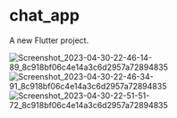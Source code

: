 # chat_app

A new Flutter project.

![Screenshot_2023-04-30-22-46-14-89_8c918bf06c4e14a3c6d2957a72894835](https://user-images.githubusercontent.com/89205025/235367455-ef3c7aae-0963-4cff-8f2a-5ee4717e55cb.jpg)     ![Screenshot_2023-04-30-22-46-34-91_8c918bf06c4e14a3c6d2957a72894835](https://user-images.githubusercontent.com/89205025/235367460-9143efa2-3542-4aaa-927e-509f72bce738.jpg)     ![Screenshot_2023-04-30-22-51-51-72_8c918bf06c4e14a3c6d2957a72894835](https://user-images.githubusercontent.com/89205025/235367465-79911f5a-284a-4124-8e1f-cc5ed7922f53.jpg)
